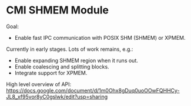 # CMI SHMEM Module

Goal:
- Enable fast IPC communication with POSIX SHM (SHMEM) or XPMEM.

Currently in early stages. Lots of work remains, e.g.:
- Enable expanding SHMEM region when it runs out.
- Enable coalescing and splitting blocks.
- Integrate support for XPMEM.

High level overview of API:
https://docs.google.com/document/d/1m0Ohx8gDuq0uoOOwFQHHCy-JL8_xf95vor8yC0gslwk/edit?usp=sharing
